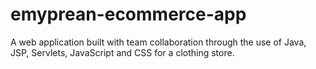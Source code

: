 # emyprean-ecommerce-app
A web application built with team collaboration through the use of Java, JSP, Servlets, JavaScript and CSS for a clothing store. 
